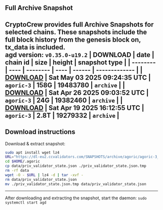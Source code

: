 ## Full Archive Snapshot
CryptoCrew provides full Archive Snapshots for selected chains. These snapshots include the full block history from the genesis block on, tx_data is included.  
agd version: `v0.35.0-u19.2`
| DOWNLOAD | date | chain id | size | height | snapshot type |
| -------- | ---- | -------- | ---- | ------ | ------------- |
| **[DOWNLOAD](https://dl-eu2.ccvalidators.com/SNAPSHOTS/archive/agoric/agoric-3_19483780.tar.lz4)** | Sat May 03 2025 09:24:35 UTC | `agoric-3` | 158G | 19483780 | `archive` |
| **[DOWNLOAD](https://dl-eu2.ccvalidators.com/SNAPSHOTS/archive/agoric/agoric-3_19382460.tar.lz4)** | Sat Apr 26 2025 09:03:52 UTC | `agoric-3` | 24G | 19382460 | `archive` |
| **[DOWNLOAD](https://dl-eu2.ccvalidators.com/SNAPSHOTS/archive/agoric/agoric-3_19279332.tar.lz4)** | Sat Apr 19 2025 16:12:55 UTC | `agoric-3` | 2.8T | 19279332 | `archive` |
---

## Download instructions
Download & extract snapshot:
```sh
sudo apt install wget lz4
URL="https://dl-eu2.ccvalidators.com/SNAPSHOTS/archive/agoric/agoric-3_19483780.tar.lz4"
cd $HOME/.agoric
cp data/priv_validator_state.json ./priv_validator_state.json.tmp
rm -rf data
wget -O - $URL | lz4 -d | tar -xvf -
rm data/priv_validator_state.json
mv ./priv_validator_state.json.tmp data/priv_validator_state.json
```

---

After downloading and extracting the snapshot, start the daemon: `sudo systemctl start agd`

